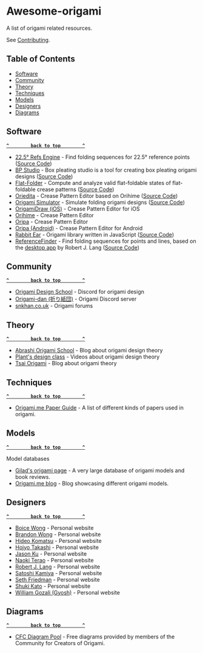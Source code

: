 # Awesome-origami
A list of origami related resources.

See [Contributing](.github/CONTRIBUTING.md).

## Table of Contents

- [Software](#software)
- [Community](#community)
- [Theory](#theory)
- [Techniques](#techniques)
- [Models](#models)
- [Designers](#designers)
- [Diagrams](#diagrams)

## Software

**[`^        back to top        ^`](#)**

- [22.5° Refs Engine](https://adroitorigami.com/22-5%C2%B0-refs-engine-1) - Find folding sequences for 22.5° reference points ([Source Code](https://github.com/tancoda/22.5_refs_engine))
- [BP Studio](https://bpstudio.abstreamace.com/) - Box pleating studio is a tool for creating box pleating origami designs ([Source Code](https://github.com/bp-studio/box-pleating-studio))
- [Flat-Folder](https://origamimagiro.github.io/flat-folder/) - Compute and analyze valid flat-foldable states of flat-foldable crease patterns ([Source Code](https://github.com/origamimagiro/flat-folder))
- [Oriedita](https://oriedita.github.io) - Crease Pattern Editor based on Orihime ([Source Code](https://github.com/oriedita/oriedita))
- [Origami Simulator](https://origamisimulator.org/) - Simulate folding origami designs ([Source Code](https://github.com/amandaghassaei/OrigamiSimulator))
- [OrigamiDraw (iOS)](https://apps.apple.com/us/app/origamidraw/id1268158815) - Crease Pattern Editor for iOS
- [Orihime](http://mt777.html.xdomain.jp/) - Crease Pattern Editor
- [Oripa](https://github.com/oripa/oripa) - Crease Pattern Editor 
- [Oripa (Android)](https://play.google.com/store/apps/details?id=com.origamitoolbox.oripa&gl=US) - Crease Pattern Editor for Android
- [Rabbit Ear](https://rabbitear.org/book/) - Origami library written in JavaScript ([Source Code](https://github.com/robbykraft/Origami))
- [ReferenceFinder](https://mutsuntsai.github.io/reference-finder/) - Find folding sequences for points and lines, based on the [desktop app](https://langorigami.com/article/referencefinder/) by Robert J. Lang ([Source Code](https://github.com/mutsuntsai/reference-finder))

## Community

**[`^        back to top        ^`](#)**

- [Origami Design School](https://discord.gg/dJbrYgYHPS) - Discord for origami design
- [Origami-dan (折り紙団)](https://disboard.org/server/553401275127955476) - Origami Discord server
- [snkhan.co.uk](https://snkhan.co.uk/forum/index.php) - Origami forums

## Theory

**[`^        back to top        ^`](#)**

- [Abrashi Origami School](https://abrashiorigami.com/) - Blog about origami design theory
- [Plant's design class](https://youtube.com/playlist?list=PL6CCJHQcukwXKpuGuBkVaVx4WgItD4WO9) - Videos about origami design theory
- [Tsai Origami](https://origami.abstreamace.com/) - Blog about origami theory

## Techniques

**[`^        back to top        ^`](#)**

- [Origami.me Paper Guide](https://origami.me/paper/) - A list of different kinds of papers used in origami.

## Models

**[`^        back to top        ^`](#)**

Model databases

- [Gilad's origami page](https://giladorigami.com) - A very large database of origami models and book reviews.
- [Origami.me blog](https://origami.me/blog/) - Blog showcasing different origami models.

## Designers

**[`^        back to top        ^`](#)**

- [Boice Wong](https://www.obb.design/gallery) - Personal website
- [Brandon Wong](https://web.mit.edu/wongb/www/origami/) - Personal website
- [Hideo Komatsu](https://komatsu.origami.jp/) - Personal website
- [Hojyo Takashi](https://hojyo.origami.jp/) - Personal website
- [Jason Ku](http://jasonku.mit.edu/gallery.html) - Personal website
- [Naoki Terao](https://naokigami.com/) - Personal website
- [Robert J. Lang](https://langorigami.com/) - Personal website
- [Satoshi Kamiya](https://www.folders.jp/index.html) - Personal website
- [Seth Friedman](http://friedmanorigami.com/) - Personal website
- [Shuki Kato](https://shukigk.wixsite.com/shukikato) - Personal website
- [William Gozali (Gyosh)](https://wg-origami.blogspot.com/p/gallery.html) - Personal website

## Diagrams

**[`^        back to top        ^`](#)**

- [CFC Diagram Pool](https://cfcorigami.com/diagram-pool) - Free diagrams provided by members of the Community for Creators of Origami.
